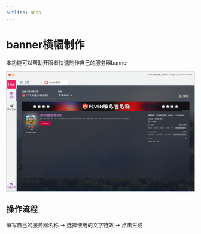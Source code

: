 ```yaml
---
outline: deep
---
```


# banner横幅制作

本功能可以帮助开服者快速制作自己的服务器banner


![去墙教程](./banner.png)

## 操作流程
填写自己的服务器名称 -> 选择使用的文字特效 -> 点击生成